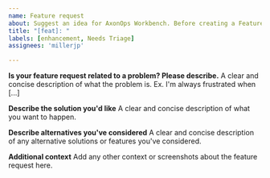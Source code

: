 ```yaml
---
name: Feature request
about: Suggest an idea for AxonOps Workbench. Before creating a Feature requests, please start a [discussion](https://github.com/axonops/axonops-workbench-cassandra/discussions/categories/ideas).
title: "[feat]: "
labels: [enhancement, Needs Triage]
assignees: 'millerjp'

---
```


**Is your feature request related to a problem? Please describe.**
A clear and concise description of what the problem is. Ex. I'm always frustrated when [...]

**Describe the solution you'd like**
A clear and concise description of what you want to happen.

**Describe alternatives you've considered**
A clear and concise description of any alternative solutions or features you've considered.

**Additional context**
Add any other context or screenshots about the feature request here.
